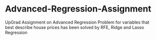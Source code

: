 # Advanced-Regression-Assignment
UpGrad Assignment on Advanced Regression
Problem for variables that best describe house prices has been solved by RFE, Ridge and Lasso Regression
